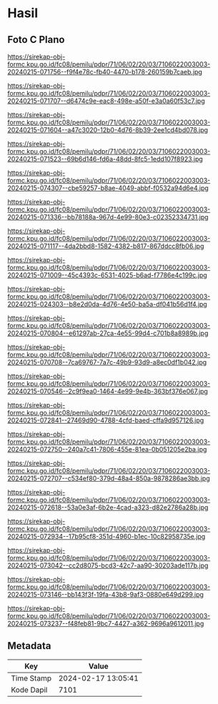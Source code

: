 # Hasil

## Foto C Plano

https://sirekap-obj-formc.kpu.go.id/fc08/pemilu/pdpr/71/06/02/20/03/7106022003003-20240215-071756--f9f4e78c-fb40-4470-b178-260159b7caeb.jpg

https://sirekap-obj-formc.kpu.go.id/fc08/pemilu/pdpr/71/06/02/20/03/7106022003003-20240215-071707--d6474c9e-eac8-498e-a50f-e3a0a60f53c7.jpg

https://sirekap-obj-formc.kpu.go.id/fc08/pemilu/pdpr/71/06/02/20/03/7106022003003-20240215-071604--a47c3020-12b0-4d76-8b39-2ee1cd4bd078.jpg

https://sirekap-obj-formc.kpu.go.id/fc08/pemilu/pdpr/71/06/02/20/03/7106022003003-20240215-071523--69b6d146-fd6a-48dd-8fc5-1edd107f8923.jpg

https://sirekap-obj-formc.kpu.go.id/fc08/pemilu/pdpr/71/06/02/20/03/7106022003003-20240215-074307--cbe59257-b8ae-4049-abbf-f0532a94d6e4.jpg

https://sirekap-obj-formc.kpu.go.id/fc08/pemilu/pdpr/71/06/02/20/03/7106022003003-20240215-071336--bb78188a-967d-4e99-80e3-c02352334731.jpg

https://sirekap-obj-formc.kpu.go.id/fc08/pemilu/pdpr/71/06/02/20/03/7106022003003-20240215-071117--4da2bbd8-1582-4382-b817-867ddcc8fb06.jpg

https://sirekap-obj-formc.kpu.go.id/fc08/pemilu/pdpr/71/06/02/20/03/7106022003003-20240215-071009--45c4393c-6531-4025-b6ad-f7786e4c199c.jpg

https://sirekap-obj-formc.kpu.go.id/fc08/pemilu/pdpr/71/06/02/20/03/7106022003003-20240215-024303--b8e2d0da-4d76-4e50-ba5a-df041b56d1f4.jpg

https://sirekap-obj-formc.kpu.go.id/fc08/pemilu/pdpr/71/06/02/20/03/7106022003003-20240215-070804--e61297ab-27ca-4e55-99d4-c701b8a8989b.jpg

https://sirekap-obj-formc.kpu.go.id/fc08/pemilu/pdpr/71/06/02/20/03/7106022003003-20240215-070708--7ca69767-7a7c-49b9-93d9-a8ec0df1b042.jpg

https://sirekap-obj-formc.kpu.go.id/fc08/pemilu/pdpr/71/06/02/20/03/7106022003003-20240215-070546--2c9f9ea0-1464-4e99-9e4b-363bf376e067.jpg

https://sirekap-obj-formc.kpu.go.id/fc08/pemilu/pdpr/71/06/02/20/03/7106022003003-20240215-072841--27469d90-4788-4cfd-baed-cffa9d957126.jpg

https://sirekap-obj-formc.kpu.go.id/fc08/pemilu/pdpr/71/06/02/20/03/7106022003003-20240215-072750--240a7c41-7806-455e-81ea-0b051205e2ba.jpg

https://sirekap-obj-formc.kpu.go.id/fc08/pemilu/pdpr/71/06/02/20/03/7106022003003-20240215-072707--c534ef80-379d-48a4-850a-9878286ae3bb.jpg

https://sirekap-obj-formc.kpu.go.id/fc08/pemilu/pdpr/71/06/02/20/03/7106022003003-20240215-072618--53a0e3af-6b2e-4cad-a323-d82e2786a28b.jpg

https://sirekap-obj-formc.kpu.go.id/fc08/pemilu/pdpr/71/06/02/20/03/7106022003003-20240215-072934--17b95cf8-351d-4960-b1ec-10c82958735e.jpg

https://sirekap-obj-formc.kpu.go.id/fc08/pemilu/pdpr/71/06/02/20/03/7106022003003-20240215-073042--cc2d8075-bcd3-42c7-aa90-30203ade117b.jpg

https://sirekap-obj-formc.kpu.go.id/fc08/pemilu/pdpr/71/06/02/20/03/7106022003003-20240215-073146--bb143f3f-19fa-43b8-9af3-0880e649d299.jpg

https://sirekap-obj-formc.kpu.go.id/fc08/pemilu/pdpr/71/06/02/20/03/7106022003003-20240215-073237--f48feb81-9bc7-4427-a362-9696a9612011.jpg


## Metadata

| Key        | Value               |
| ---------- | ------------------- |
| Time Stamp | 2024-02-17 13:05:41 |
| Kode Dapil | 7101                |



